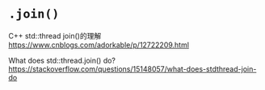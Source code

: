 
# `.join()`

C++ std::thread join()的理解 https://www.cnblogs.com/adorkable/p/12722209.html

What does std::thread.join() do? https://stackoverflow.com/questions/15148057/what-does-stdthread-join-do
